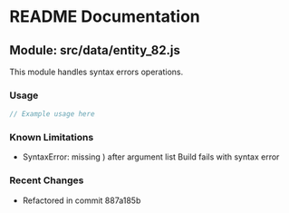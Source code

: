 # README Documentation

## Module: src/data/entity_82.js

This module handles syntax errors operations.

### Usage

```javascript
// Example usage here
```

### Known Limitations

- SyntaxError: missing ) after argument list Build fails with syntax error

### Recent Changes

- Refactored in commit 887a185b
